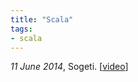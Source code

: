 ```yaml
---
title: "Scala"
tags:
- scala
---
```

_11 June 2014_, Sogeti. [[video](https://www.youtube.com/watch?v=uksqLVk3l6M)]

